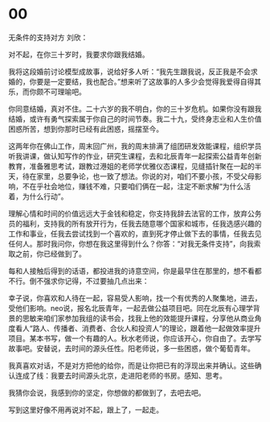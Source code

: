
# 00 
无条件的支持对方
刘欣：
 
对不起，在你三十岁时，我要求你跟我结婚。

我将这段婚前讨论模型成故事，说给好多人听：“我先生跟我说，反正我是不会求婚的，你要是一定要结，我也配合。”想来听了这故事的人多少会觉得我爱得自得其乐，而你颇不可理喻吧。

你同意结婚，真对不住。二十六岁的我不明白，你的三十岁危机。如果你没有跟我结婚，或许有勇气探索属于你自己的时间节奏。我二十九，受终身志业和人生价值困惑所苦，想到你那时已经有此困惑，摇摆至今。

这两年你在佛山工作，周末回广州，我的周末排满了组团研发效能课程，组织学员听我讲课，做认知写作的作业，研究生课程，去和北辰青年一起探索公益青年创新教育，准备雅思考试，跟教过港姐的老师学优雅仪态课程，见缝插针聚在一起的半天，待在家里，总要争论，也一致了想法。你说的对，咱们不要小孩，不受父母影响，不在乎社会地位，赚钱不难，只要咱们俩在一起，注定不断求解“为什么活着，为什么行动”。

理解心情和时间的价值远远大于金钱和稳定，你支持我辞去法官的工作，放弃公务员的福利，支持我的所有放开行为，任我去随意哪个国家和城市，任我选感兴趣的工作和事业，任我去尝试找到一个喜欢的，直到死才停止做下去的事情，任我去见任何人。那时我问你，你想在我这里得到什么？你答：“对我无条件支持”，向我索取之前，你已经做到了。

每和人接触后得到的话语，都投进我的诗意空间，你是最早住在那里的，想不看都不行。倒不强求你记得，不过要抽几点出来：

幸子说，你喜欢和人待在一起，容易受人影响，找一个有优秀的人聚集地，进去，受他们影响。neo说，报名北辰青年，一起去做公益项目吧。同在北辰有心理学背景的思敏来咱们家参加我组的读书会，找我上他的效能提升课程，分享他从商业角度看人“路人、传播者、消费者、合伙人和投资人”的理论，跟着他一起做效率提升项目。某本书写，做一个有趣的人。秋水老师说，你应该开心，你自由了。去学写故事吧。安替说，去时间的源头任性。阳老师说，多一些困惑，做个葡萄青年。

我真喜欢对话，不是对方把他的给你，而是让你把已有的浮现出来并确认。这些确认连成了线：我要去时间源头北京，走进阳老师的书房。感知、思考。

我猜你会说，我感到你的坚定，你想做的都做到了，去吧去吧。

写到这里好像不用再说对不起，跟上了，一起走。 